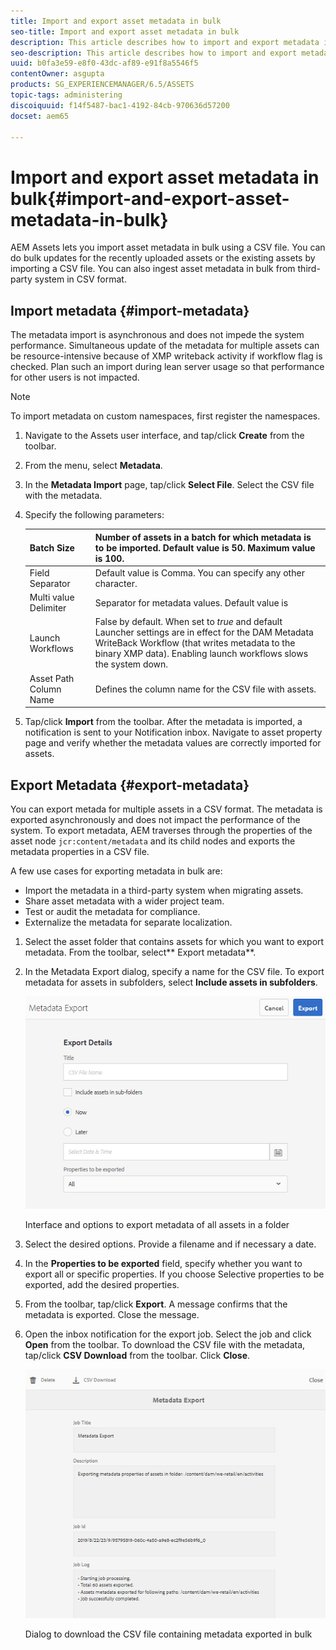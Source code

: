 ```yaml
---
title: Import and export asset metadata in bulk
seo-title: Import and export asset metadata in bulk
description: This article describes how to import and export metadata in bulk.
seo-description: This article describes how to import and export metadata in bulk.
uuid: b0fa3e59-e8f0-43dc-af89-e91f8a5546f5
contentOwner: asgupta
products: SG_EXPERIENCEMANAGER/6.5/ASSETS
topic-tags: administering
discoiquuid: f14f5487-bac1-4192-84cb-970636d57200
docset: aem65

---
```


# Import and export asset metadata in bulk{#import-and-export-asset-metadata-in-bulk}

AEM Assets lets you import asset metadata in bulk using a CSV file. You can do bulk updates for the recently uploaded assets or the existing assets by importing a CSV file. You can also ingest asset metadata in bulk from third-party system in CSV format.

## Import metadata {#import-metadata}

The metadata import is asynchronous and does not impede the system performance. Simultaneous update of the metadata for multiple assets can be resource-intensive because of XMP writeback activity if workflow flag is checked. Plan such an import during lean server usage so that performance for other users is not impacted.

>[!NOTE]
>
>To import metadata on custom namespaces, first register the namespaces.

1. Navigate to the Assets user interface, and tap/click **Create** from the toolbar.
1. From the menu, select **Metadata**.
1. In the **Metadata Import** page, tap/click **Select File**. Select the CSV file with the metadata.
1. Specify the following parameters:

   | Batch Size |Number of assets in a batch for which metadata is to be imported. Default value is 50. Maximum value is 100. |
   |---|---|
   | Field Separator |Default value is Comma. You can specify any other character. |
   | Multi value Delimiter |Separator for metadata values. Default value is |. |
   | Launch Workflows |False by default. When set to *true* and default Launcher settings are in effect for the DAM Metadata WriteBack Workflow (that writes metadata to the binary XMP data). Enabling launch workflows slows the system down. |
   | Asset Path Column Name |Defines the column name for the CSV file with assets. |

1. Tap/click **Import** from the toolbar. After the metadata is imported, a notification is sent to your Notification inbox. Navigate to asset property page and verify whether the metadata values are correctly imported for assets.

## Export Metadata {#export-metadata}

You can export metada for multiple assets in a CSV format. The metadata is exported asynchronously and does not impact the performance of the system. To export metadata, AEM traverses through the properties of the asset node `jcr:content/metadata` and its child nodes and exports the metadata properties in a CSV file.

A few use cases for exporting metadata in bulk are:

* Import the metadata in a third-party system when migrating assets.
* Share asset metadata with a wider project team.
* Test or audit the metadata for compliance.
* Externalize the metadata for separate localization.

1. Select the asset folder that contains assets for which you want to export metadata. From the toolbar, select** Export metadata**.
1. In the Metadata Export dialog, specify a name for the CSV file. To export metadata for assets in subfolders, select **Include assets in subfolders**.

   ![Interface and options to export metadata of all assets in a folder](assets/export_metadata_page.png)

   Interface and options to export metadata of all assets in a folder

1. Select the desired options. Provide a filename and if necessary a date.  

1. In the **Properties to be exported** field, specify whether you want to export all or specific properties. If you choose Selective properties to be exported, add the desired properties.  

1. From the toolbar, tap/click **Export**. A message confirms that the metadata is exported. Close the message.
1. Open the inbox notification for the export job. Select the job and click **Open** from the toolbar. To download the CSV file with the metadata, tap/click **CSV Download** from the toolbar. Click **Close**.

   ![Dialog  to download the CSV file containing metadata exported in bulk](assets/csv_download.png)

   Dialog  to download the CSV file containing metadata exported in bulk


